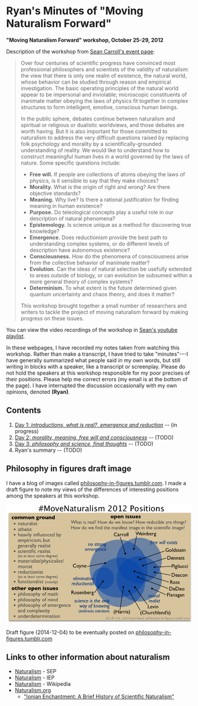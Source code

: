Ryan's Minutes of "Moving Naturalism Forward"
================================================================================

**"Moving Naturalism Forward" workshop, October 25-29, 2012**

Description of the workshop from [Sean Carroll's event page](http://preposterousuniverse.com/naturalism2012/):

>   Over four centuries of scientific progress have convinced most professional philosophers and scientists of the validity of naturalism: the view that there is only one realm of existence, the natural world, whose behavior can be studied through reason and empirical investigation. The basic operating principles of the natural world appear to be impersonal and inviolable; microscopic constituents of inanimate matter obeying the laws of physics fit together in complex structures to form intelligent, emotive, conscious human beings.
>    
>   In the public sphere, debates continue between naturalism and spiritual or religious or dualistic worldviews, and those debates are worth having. But it is also important for those committed to naturalism to address the very difficult questions raised by replacing folk psychology and morality by a scientifically-grounded understanding of reality. We would like to understand how to construct meaningful human lives in a world governed by the laws of nature. Some specific questions include:
>   
>   -   **Free will.** If people are collections of atoms obeying the laws of physics, is it sensible to say that they make choices?
>   -   **Morality.** What is the origin of right and wrong? Are there objective standards?
>   -   **Meaning.** Why live? Is there a rational justification for finding meaning in human existence?
>   -   **Purpose.** Do teleological concepts play a useful role in our description of natural phenomena?
>   -   **Epistemology.** Is science unique as a method for discovering true knowledge?
>   -   **Emergence.** Does reductionism provide the best path to understanding complex systems, or do different levels of description have autonomous existence?
>   -   **Consciousness.** How do the phenomena of consciousness arise from the collective behavior of inanimate matter?
>   -   **Evolution.** Can the ideas of natural selection be usefully extended to areas outside of biology, or can evolution be subsumed within a more general theory of complex systems?
>   -   **Determinism.** To what extent is the future determined given quantum uncertainty and chaos theory, and does it matter?
>   
>   This workshop brought together a small number of researchers and writers to tackle the project of moving naturalism forward by making progress on these issues.

You can view the video recordings of the workshop in [Sean's youtube playlist](https://www.youtube.com/watch?v=Ju4C_ITlBsU&list=PLrxfgDEc2NxYQuZ5T6CSdS8uafdh0kmDL).

In these webpages, I have recorded my notes taken from watching this workshop.
Rather than make a transcript, I have tried to take "minutes"---I have generally
summarized what people said in my own words, but still writing in blocks with a speaker,
like a transcript or screenplay.  Please do not hold the speakers at this workshop
responsible for my poor precises of their positions.
Please help me correct errors (my email is at the bottom of the page).
I have interrupted the discussion occasionally with my own opinions, denoted **(Ryan)**.

Contents
--------------------------------------------------------------------------------

1.  [Day 1: *introductions, what is real?, emergence and reduction*](day1.html)  -- (in progress)
1.  [Day 2: *morality, meaning, free will and consciousness*](day2.html)  -- (TODO)
1.  [Day 3: *philosophy and science, final thoughts*](day3.html)  -- (TODO)
1.  Ryan's summary  -- (TODO)


Philosophy in figures draft image
--------------------------------------------------------------------------------

I have a blog of images called [philosophy-in-figures.tumblr.com](http://philosophy-in-figures.tumblr.com/).
I made a draft figure to note my views of the differences of interesting positions among the speakers at this workshop.

<img src="img/move-naturalism-2012-positions.png" alt="Move Naturalism Forward 2012 positions" title="draft" width="700"/>

Draft figure (2014-12-04) to be eventually posted on [philosophy-in-figures.tumblr.com](http://philosophy-in-figures.tumblr.com/)


Links to other information about naturalism
--------------------------------------------------------------------------------

-   [Naturalism](http://plato.stanford.edu/entries/naturalism/) - SEP
-   [Naturalism](http://www.iep.utm.edu/naturali/) - IEP
-   [Naturalism](http://en.wikipedia.org/wiki/Naturalism_(philosophy)) - Wikipedia
-   [Naturalism.org](http://www.naturalism.org/) 
    -   ["Ionian Enchantment: A Brief History of Scientific Naturalism"](http://www.naturalism.org/worldview-naturalism/history-of-naturalism)



